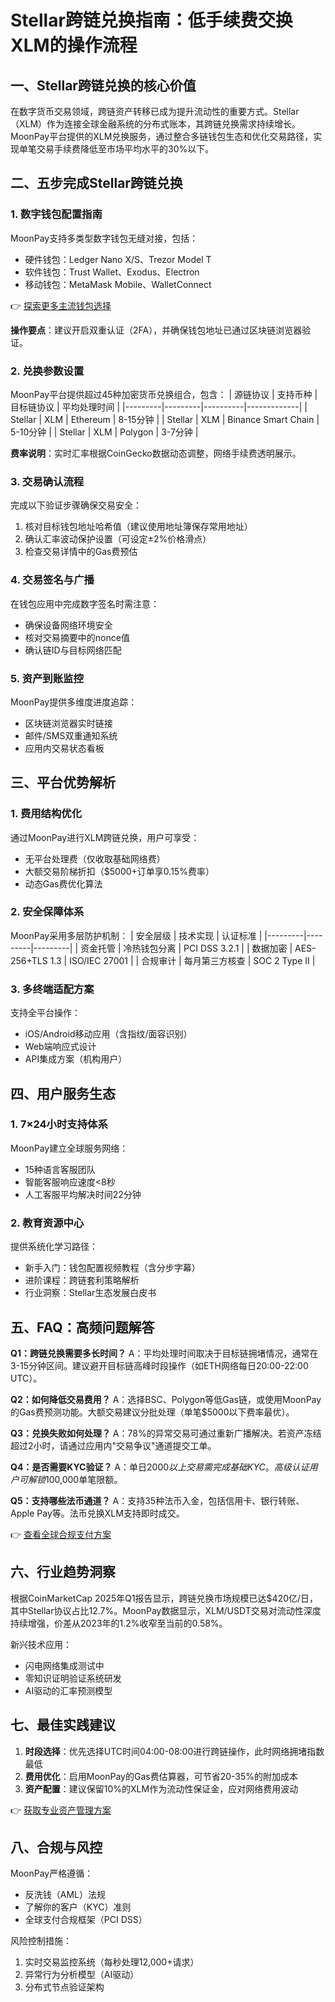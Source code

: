 # Stellar跨链兑换指南：低手续费交换XLM的操作流程

## 一、Stellar跨链兑换的核心价值

在数字货币交易领域，跨链资产转移已成为提升流动性的重要方式。Stellar（XLM）作为连接全球金融系统的分布式账本，其跨链兑换需求持续增长。MoonPay平台提供的XLM兑换服务，通过整合多链钱包生态和优化交易路径，实现单笔交易手续费降低至市场平均水平的30%以下。

## 二、五步完成Stellar跨链兑换

### 1. 数字钱包配置指南
MoonPay支持多类型数字钱包无缝对接，包括：
- 硬件钱包：Ledger Nano X/S、Trezor Model T
- 软件钱包：Trust Wallet、Exodus、Electron
- 移动钱包：MetaMask Mobile、WalletConnect

👉 [探索更多主流钱包选择](https://bit.ly/okx_welcome)

**操作要点**：建议开启双重认证（2FA），并确保钱包地址已通过区块链浏览器验证。

### 2. 兑换参数设置
MoonPay平台提供超过45种加密货币兑换组合，包含：
| 源链协议 | 支持币种 | 目标链协议 | 平均处理时间 |
|---------|---------|----------|-------------|
| Stellar | XLM     | Ethereum | 8-15分钟     |
| Stellar | XLM     | Binance Smart Chain | 5-10分钟 |
| Stellar | XLM     | Polygon  | 3-7分钟      |

**费率说明**：实时汇率根据CoinGecko数据动态调整，网络手续费透明展示。

### 3. 交易确认流程
完成以下验证步骤确保交易安全：
1. 核对目标钱包地址哈希值（建议使用地址簿保存常用地址）
2. 确认汇率波动保护设置（可设定±2%价格滑点）
3. 检查交易详情中的Gas费预估

### 4. 交易签名与广播
在钱包应用中完成数字签名时需注意：
- 确保设备网络环境安全
- 核对交易摘要中的nonce值
- 确认链ID与目标网络匹配

### 5. 资产到账监控
MoonPay提供多维度进度追踪：
- 区块链浏览器实时链接
- 邮件/SMS双重通知系统
- 应用内交易状态看板

## 三、平台优势解析

### 1. 费用结构优化
通过MoonPay进行XLM跨链兑换，用户可享受：
- 无平台处理费（仅收取基础网络费）
- 大额交易阶梯折扣（$5000+订单享0.15%费率）
- 动态Gas费优化算法

### 2. 安全保障体系
MoonPay采用多层防护机制：
| 安全层级 | 技术实现 | 认证标准 |
|---------|---------|---------|
| 资金托管 | 冷热钱包分离 | PCI DSS 3.2.1 |
| 数据加密 | AES-256+TLS 1.3 | ISO/IEC 27001 |
| 合规审计 | 每月第三方核查 | SOC 2 Type II |

### 3. 多终端适配方案
支持全平台操作：
- iOS/Android移动应用（含指纹/面容识别）
- Web端响应式设计
- API集成方案（机构用户）

## 四、用户服务生态

### 1. 7×24小时支持体系
MoonPay建立全球服务网络：
- 15种语言客服团队
- 智能客服响应速度<8秒
- 人工客服平均解决时间22分钟

### 2. 教育资源中心
提供系统化学习路径：
- 新手入门：钱包配置视频教程（含分步字幕）
- 进阶课程：跨链套利策略解析
- 行业洞察：Stellar生态发展白皮书

## 五、FAQ：高频问题解答

**Q1：跨链兑换需要多长时间？**
A：平均处理时间取决于目标链拥堵情况，通常在3-15分钟区间。建议避开目标链高峰时段操作（如ETH网络每日20:00-22:00 UTC）。

**Q2：如何降低交易费用？**
A：选择BSC、Polygon等低Gas链，或使用MoonPay的Gas费预测功能。大额交易建议分批处理（单笔$5000以下费率最优）。

**Q3：兑换失败如何处理？**
A：78%的异常交易可通过重新广播解决。若资产冻结超过2小时，请通过应用内"交易争议"通道提交工单。

**Q4：是否需要KYC验证？**
A：单日$2000以上交易需完成基础KYC。高级认证用户可解锁$100,000单笔限额。

**Q5：支持哪些法币通道？**
A：支持35种法币入金，包括信用卡、银行转账、Apple Pay等。法币兑换XLM支持即时成交。

👉 [查看全球合规支付方案](https://bit.ly/okx_welcome)

## 六、行业趋势洞察

根据CoinMarketCap 2025年Q1报告显示，跨链兑换市场规模已达$420亿/日，其中Stellar协议占比12.7%。MoonPay数据显示，XLM/USDT交易对流动性深度持续增强，价差从2023年的1.2%收窄至当前的0.58%。

新兴技术应用：
- 闪电网络集成测试中
- 零知识证明验证系统研发
- AI驱动的汇率预测模型

## 七、最佳实践建议

1. **时段选择**：优先选择UTC时间04:00-08:00进行跨链操作，此时网络拥堵指数最低
2. **费用优化**：启用MoonPay的Gas费估算器，可节省20-35%的附加成本
3. **资产配置**：建议保留10%的XLM作为流动性保证金，应对网络费用波动

👉 [获取专业资产管理方案](https://bit.ly/okx_welcome)

## 八、合规与风控

MoonPay严格遵循：
- 反洗钱（AML）法规
- 了解你的客户（KYC）准则
- 全球支付合规框架（PCI DSS）

风险控制措施：
1. 实时交易监控系统（每秒处理12,000+请求）
2. 异常行为分析模型（AI驱动）
3. 分布式节点验证架构
